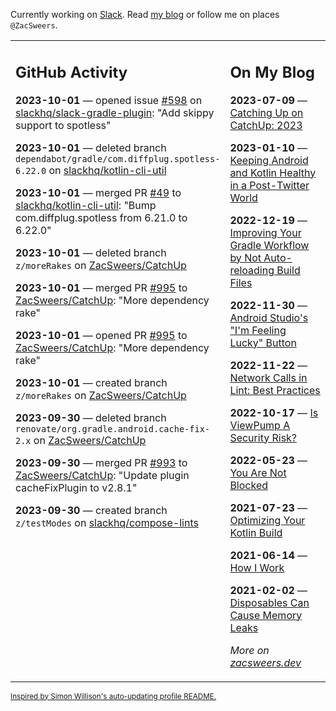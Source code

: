 Currently working on [Slack](https://slack.com/). Read [my blog](https://zacsweers.dev/) or follow me on places `@ZacSweers`.

<table><tr><td valign="top" width="60%">

## GitHub Activity
<!-- githubActivity starts -->
**2023-10-01** — opened issue [#598](https://github.com/slackhq/slack-gradle-plugin/issues/598) on [slackhq/slack-gradle-plugin](https://github.com/slackhq/slack-gradle-plugin): "Add skippy support to spotless"

**2023-10-01** — deleted branch `dependabot/gradle/com.diffplug.spotless-6.22.0` on [slackhq/kotlin-cli-util](https://github.com/slackhq/kotlin-cli-util)

**2023-10-01** — merged PR [#49](https://github.com/slackhq/kotlin-cli-util/pull/49) to [slackhq/kotlin-cli-util](https://github.com/slackhq/kotlin-cli-util): "Bump com.diffplug.spotless from 6.21.0 to 6.22.0"

**2023-10-01** — deleted branch `z/moreRakes` on [ZacSweers/CatchUp](https://github.com/ZacSweers/CatchUp)

**2023-10-01** — merged PR [#995](https://github.com/ZacSweers/CatchUp/pull/995) to [ZacSweers/CatchUp](https://github.com/ZacSweers/CatchUp): "More dependency rake"

**2023-10-01** — opened PR [#995](https://github.com/ZacSweers/CatchUp/pull/995) to [ZacSweers/CatchUp](https://github.com/ZacSweers/CatchUp): "More dependency rake"

**2023-10-01** — created branch `z/moreRakes` on [ZacSweers/CatchUp](https://github.com/ZacSweers/CatchUp)

**2023-09-30** — deleted branch `renovate/org.gradle.android.cache-fix-2.x` on [ZacSweers/CatchUp](https://github.com/ZacSweers/CatchUp)

**2023-09-30** — merged PR [#993](https://github.com/ZacSweers/CatchUp/pull/993) to [ZacSweers/CatchUp](https://github.com/ZacSweers/CatchUp): "Update plugin cacheFixPlugin to v2.8.1"

**2023-09-30** — created branch `z/testModes` on [slackhq/compose-lints](https://github.com/slackhq/compose-lints)
<!-- githubActivity ends -->
</td><td valign="top" width="40%">

## On My Blog
<!-- blog starts -->
**2023-07-09** — [Catching Up on CatchUp: 2023](https://www.zacsweers.dev/catching-up-on-catchup-2023/)

**2023-01-10** — [Keeping Android and Kotlin Healthy in a Post-Twitter World](https://www.zacsweers.dev/keeping-android-healthy/)

**2022-12-19** — [Improving Your Gradle Workflow by Not Auto-reloading Build Files](https://www.zacsweers.dev/improving-your-workflow-by-not-auto-reloading-build-files/)

**2022-11-30** — [Android Studio's "I'm Feeling Lucky" Button](https://www.zacsweers.dev/android-studios-im-feeling-lucky-button/)

**2022-11-22** — [Network Calls in Lint: Best Practices](https://www.zacsweers.dev/network-calls-in-lint-best-practices/)

**2022-10-17** — [Is ViewPump A Security Risk?](https://www.zacsweers.dev/is-viewpump-a-security-risk/)

**2022-05-23** — [You Are Not Blocked](https://www.zacsweers.dev/you-are-not-blocked/)

**2021-07-23** — [Optimizing Your Kotlin Build](https://www.zacsweers.dev/optimizing-your-kotlin-build/)

**2021-06-14** — [How I Work](https://www.zacsweers.dev/how-i-work/)

**2021-02-02** — [Disposables Can Cause Memory Leaks](https://www.zacsweers.dev/disposables-can-cause-memory-leaks/)
<!-- blog ends -->
_More on [zacsweers.dev](https://zacsweers.dev/)_
</td></tr></table>

<sub><a href="https://simonwillison.net/2020/Jul/10/self-updating-profile-readme/">Inspired by Simon Willison's auto-updating profile README.</a></sub>